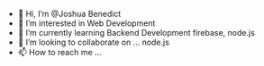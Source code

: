 - 👋 Hi, I’m @Joshua Benedict
- 👀 I’m interested in Web Development 
- 🌱 I’m currently learning Backend Development firebase, node.js
- 💞️ I’m looking to collaborate on ... node.js
- 📫 How to reach me ... 

